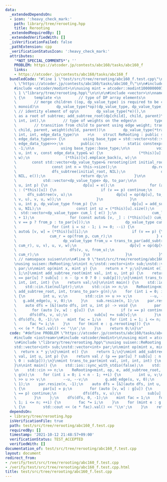 ```yaml
---
data:
  _extendedDependsOn:
  - icon: ':heavy_check_mark:'
    path: library/tree/rerooting.hpp
    title: Rerooting
  _extendedRequiredBy: []
  _extendedVerifiedWith: []
  _isVerificationFailed: false
  _pathExtension: cpp
  _verificationStatusIcon: ':heavy_check_mark:'
  attributes:
    '*NOT_SPECIAL_COMMENTS*': ''
    PROBLEM: https://atcoder.jp/contests/abc160/tasks/abc160_f
    links:
    - https://atcoder.jp/contests/abc160/tasks/abc160_f
  bundledCode: "#line 1 \"test/src/tree/rerooting/abc160_f.test.cpp\"\n#define PROBLEM\
    \ \"https://atcoder.jp/contests/abc160/tasks/abc160_f\"\n\n#include <iostream>\n\
    #include <atcoder/modint>\n\nusing mint = atcoder::modint1000000007;\n\n#line\
    \ 1 \"library/tree/rerooting.hpp\"\n\n\n\n#include <vector>\n\nnamespace suisen\
    \ {\n    template <\n        // type of DP array elements\n        typename dp_value_type,\n\
    \        // merge children ((op, dp_value_type) is required to be commutative\
    \ monoid)\n        dp_value_type(*op)(dp_value_type, dp_value_type),\n       \
    \ // identity element of op\n        dp_value_type(*e)(),\n        // add info\
    \ as a root of subtree; add_subtree_root(dp[child], child, parent)\n        dp_value_type(*add_subtree_root)(dp_value_type,\
    \ int, int),\n        // type of weights on the edges\n        typename edge_data_type,\n\
    \        // transition from child to parent using edge weight; trans_to_par(dp[child],\
    \ child, parent, weight(child, parent))\n        dp_value_type(*trans_to_par)(dp_value_type,\
    \ int, int, edge_data_type)\n    >\n    struct ReRooting : public std::vector<std::vector<std::pair<int,\
    \ edge_data_type>>> {\n        using base_type = std::vector<std::vector<std::pair<int,\
    \ edge_data_type>>>;\n        public:\n            static constexpr int NIL =\
    \ -1;\n\n            using base_type::base_type;\n\n            void add_edge(int\
    \ u, int v, const edge_data_type& w) {\n                (*this)[u].emplace_back(v,\
    \ w);\n                (*this)[v].emplace_back(u, w);\n            }\n\n     \
    \       const std::vector<dp_value_type>& rerooting(int initial_root = 0) {\n\
    \                const int n = this->size();\n                dp.resize(n), to_par.resize(n);\n\
    \                dfs_subtree(initial_root, NIL);\n                dfs(initial_root,\
    \ NIL, e());\n                return dp;\n            }\n\n        private:\n\
    \            std::vector<dp_value_type> dp, to_par;\n\n            void dfs_subtree(int\
    \ u, int p) {\n                dp[u] = e();\n                for (auto [v, w]\
    \ : (*this)[u]) {\n                    if (v == p) continue;\n               \
    \     dfs_subtree(v, u);\n                    dp[u] = op(dp[u], to_par[v] = trans_to_par(add_subtree_root(dp[v],\
    \ v, u), v, u, w));\n                }\n            }\n            void dfs(int\
    \ u, int p, dp_value_type from_p) {\n                dp[u] = add_subtree_root(dp[u],\
    \ u, NIL);\n                const int sz = (*this)[u].size();\n              \
    \  std::vector<dp_value_type> cum_l { e() };\n                cum_l.reserve(sz\
    \ + 1);\n                for (const auto& [v, _] : (*this)[u]) cum_l.push_back(op(cum_l.back(),\
    \ v == p ? from_p : to_par[v]));\n                dp_value_type cum_r = e();\n\
    \                for (int i = sz - 1; i >= 0; --i) {\n                    const\
    \ auto& [v, w] = (*this)[u][i];\n                    if (v == p) {\n         \
    \               cum_r = op(from_p, cum_r);\n                    } else {\n   \
    \                     dp_value_type from_u = trans_to_par(add_subtree_root(op(cum_l[i],\
    \ cum_r), u, v), u, v, w);\n                        dp[v] = op(dp[v], from_u);\n\
    \                        dfs(v, u, from_u);\n                        cum_r = op(to_par[v],\
    \ cum_r);\n                    }\n                }\n            }\n    };\n}\
    \ // namsepace suisen\n\n\n#line 9 \"test/src/tree/rerooting/abc160_f.test.cpp\"\
    \nusing suisen::ReRooting;\n\nint n;\nstd::vector<int> sub;\nstd::vector<int>\
    \ par;\n\nmint op(mint x, mint y) {\n    return x * y;\n}\nmint e() {\n    return\
    \ 1;\n}\nmint add_subtree_root(mint val, int u, int p) {\n    return val / (p\
    \ == par[u] ? sub[u] : n - (p < 0 ? 0 : sub[p]));\n}\nmint trans_to_par(mint val,\
    \ int, int, int) {\n    return val;\n}\n\nint main() {\n    std::ios::sync_with_stdio(false);\n\
    \    std::cin.tie(nullptr);\n\n    std::cin >> n;\n    ReRooting<mint, op, e,\
    \ add_subtree_root, int, trans_to_par> g(n);\n    for (int i = 0; i < n - 1; ++i)\
    \ {\n        int u, v;\n        std::cin >> u >> v;\n        --u, --v;\n     \
    \   g.add_edge(u, v, 0);\n    }\n    sub.resize(n, 1);\n    par.resize(n, -1);\n\
    \    auto dfs = [&](auto dfs, int u, int p) -> void {\n        par[u] = p;\n \
    \       for (auto [v, w] : g[u]) {\n            if (v == p) continue;\n      \
    \      dfs(dfs, v, u);\n            sub[u] += sub[v];\n        }\n    };\n   \
    \ dfs(dfs, 0, -1);\n    mint fac = 1;\n    for (int i = 1; i <= n; ++i) {\n  \
    \      fac *= i;\n    }\n    for (mint e : g.rerooting()) {\n        std::cout\
    \ << (e * fac).val() << '\\n';\n    }\n    return 0;\n}\n"
  code: "#define PROBLEM \"https://atcoder.jp/contests/abc160/tasks/abc160_f\"\n\n\
    #include <iostream>\n#include <atcoder/modint>\n\nusing mint = atcoder::modint1000000007;\n\
    \n#include \"library/tree/rerooting.hpp\"\nusing suisen::ReRooting;\n\nint n;\n\
    std::vector<int> sub;\nstd::vector<int> par;\n\nmint op(mint x, mint y) {\n  \
    \  return x * y;\n}\nmint e() {\n    return 1;\n}\nmint add_subtree_root(mint\
    \ val, int u, int p) {\n    return val / (p == par[u] ? sub[u] : n - (p < 0 ?\
    \ 0 : sub[p]));\n}\nmint trans_to_par(mint val, int, int, int) {\n    return val;\n\
    }\n\nint main() {\n    std::ios::sync_with_stdio(false);\n    std::cin.tie(nullptr);\n\
    \n    std::cin >> n;\n    ReRooting<mint, op, e, add_subtree_root, int, trans_to_par>\
    \ g(n);\n    for (int i = 0; i < n - 1; ++i) {\n        int u, v;\n        std::cin\
    \ >> u >> v;\n        --u, --v;\n        g.add_edge(u, v, 0);\n    }\n    sub.resize(n,\
    \ 1);\n    par.resize(n, -1);\n    auto dfs = [&](auto dfs, int u, int p) -> void\
    \ {\n        par[u] = p;\n        for (auto [v, w] : g[u]) {\n            if (v\
    \ == p) continue;\n            dfs(dfs, v, u);\n            sub[u] += sub[v];\n\
    \        }\n    };\n    dfs(dfs, 0, -1);\n    mint fac = 1;\n    for (int i =\
    \ 1; i <= n; ++i) {\n        fac *= i;\n    }\n    for (mint e : g.rerooting())\
    \ {\n        std::cout << (e * fac).val() << '\\n';\n    }\n    return 0;\n}"
  dependsOn:
  - library/tree/rerooting.hpp
  isVerificationFile: true
  path: test/src/tree/rerooting/abc160_f.test.cpp
  requiredBy: []
  timestamp: '2021-10-12 21:48:57+09:00'
  verificationStatus: TEST_ACCEPTED
  verifiedWith: []
documentation_of: test/src/tree/rerooting/abc160_f.test.cpp
layout: document
redirect_from:
- /verify/test/src/tree/rerooting/abc160_f.test.cpp
- /verify/test/src/tree/rerooting/abc160_f.test.cpp.html
title: test/src/tree/rerooting/abc160_f.test.cpp
---
```

